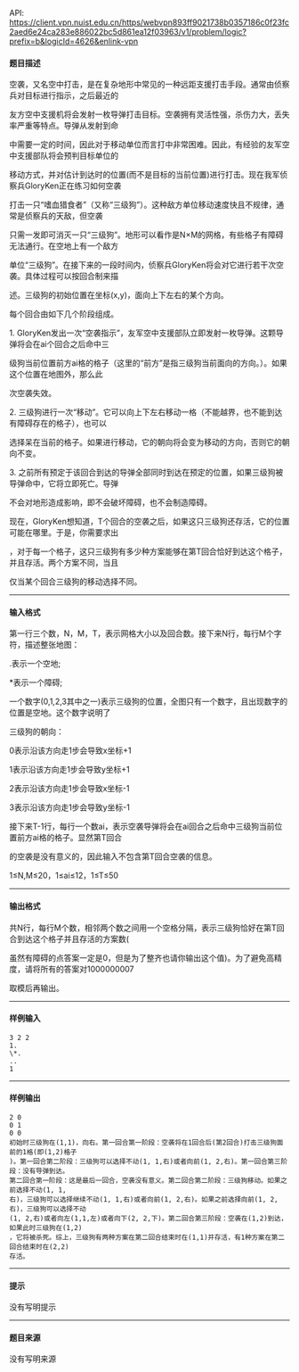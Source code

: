 API: https://client.vpn.nuist.edu.cn/https/webvpn893ff9021738b0357186c0f23fc2aed6e24ca283e886022bc5d861ea12f03963/v1/problem/logic?prefix=b&logicId=4626&enlink-vpn

#### 题目描述

空袭，又名空中打击，是在复杂地形中常见的一种远距支援打击手段。通常由侦察兵对目标进行指示，之后最近的

友方空中支援机将会发射一枚导弹打击目标。空袭拥有灵活性强，杀伤力大，丢失率严重等特点。导弹从发射到命

中需要一定的时间，因此对于移动单位而言打中非常困难。因此，有经验的友军空中支援部队将会预判目标单位的

移动方式，并对估计到达时的位置(而不是目标的当前位置)进行打击。现在我军侦察兵GloryKen正在练习如何空袭

打击一只“嗜血猎食者”（又称“三级狗”）。这种敌方单位移动速度快且不规律，通常是侦察兵的天敌，但空袭

只需一发即可消灭一只“三级狗”。地形可以看作是N×M的网格，有些格子有障碍无法通行。在空地上有一个敌方

单位“三级狗”。在接下来的一段时间内，侦察兵GloryKen将会对它进行若干次空袭。具体过程可以按回合制来描

述。三级狗的初始位置在坐标(x,y)，面向上下左右的某个方向。

每个回合由如下几个阶段组成。

1\. GloryKen发出一次“空袭指示”，友军空中支援部队立即发射一枚导弹。这颗导弹将会在ai个回合之后命中三

级狗当前位置前方ai格的格子（这里的“前方”是指三级狗当前面向的方向。）。如果这个位置在地图外，那么此

次空袭失效。

2\. 三级狗进行一次“移动”。它可以向上下左右移动一格（不能越界，也不能到达有障碍存在的格子），也可以

选择呆在当前的格子。如果进行移动，它的朝向将会变为移动的方向，否则它的朝向不变。

3\. 之前所有预定于该回合到达的导弹全部同时到达在预定的位置，如果三级狗被导弹命中，它将立即死亡。导弹

不会对地形造成影响，即不会破坏障碍，也不会制造障碍。

现在，GloryKen想知道，T个回合的空袭之后，如果这只三级狗还存活，它的位置可能在哪里。于是，你需要求出

，对于每一个格子，这只三级狗有多少种方案能够在第T回合恰好到达这个格子，并且存活。两个方案不同，当且

仅当某个回合三级狗的移动选择不同。

---

#### 输入格式

第一行三个数，N，M，T，表示网格大小以及回合数。接下来N行，每行M个字符，描述整张地图：

.表示一个空地;

\*表示一个障碍;

一个数字(0,1,2,3其中之一)表示三级狗的位置，全图只有一个数字，且出现数字的位置是空地。这个数字说明了

三级狗的朝向：

0表示沿该方向走1步会导致x坐标+1

1表示沿该方向走1步会导致y坐标+1

2表示沿该方向走1步会导致x坐标-1

3表示沿该方向走1步会导致y坐标-1

接下来T-1行，每行一个数ai，表示空袭导弹将会在ai回合之后命中三级狗当前位置前方ai格的格子。显然第T回合

的空袭是没有意义的，因此输入不包含第T回合空袭的信息。

1≤N,M≤20，1≤ai≤12，1≤T≤50

---

#### 输出格式

共N行，每行M个数，相邻两个数之间用一个空格分隔，表示三级狗恰好在第T回合到达这个格子并且存活的方案数(

虽然有障碍的点答案一定是0，但是为了整齐也请你输出这个值)。为了避免高精度，请将所有的答案对1000000007

取模后再输出。

---

#### 样例输入
```
3 2 2
1.
\*.
..
1
```

---

#### 样例输出
```
2 0
0 1
0 0
初始时三级狗在(1,1)，向右。第一回合第一阶段：空袭将在1回合后(第2回合)打击三级狗面前的1格(即(1,2)格子
)。第一回合第二阶段：三级狗可以选择不动(1, 1,右)或者向前(1, 2,右)。第一回合第三阶段：没有导弹到达。
第二回合第一阶段：这是最后一回合，空袭没有意义。第二回合第二阶段：三级狗移动。如果之前选择不动(1, 1,
右)，三级狗可以选择继续不动(1, 1,右)或者向前(1, 2,右)。如果之前选择向前(1, 2,右)，三级狗可以选择不动
(1, 2,右)或者向左(1,1,左)或者向下(2, 2,下)。第二回合第三阶段：空袭在(1,2)到达，如果此时三级狗在(1,2)
，它将被杀死。综上，三级狗有两种方案在第二回合结束时在(1,1)并存活，有1种方案在第二回合结束时在(2,2)
存活。

```

---

#### 提示

没有写明提示

---

#### 题目来源

没有写明来源